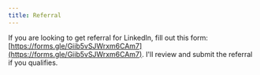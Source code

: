 ```yaml
---
title: Referral
---
```


If you are looking to get referral for LinkedIn, fill out this form: [https://forms.gle/Giib5vSJWrxm6CAm7](https://forms.gle/Giib5vSJWrxm6CAm7). I'll review and submit the referral if you qualifies.